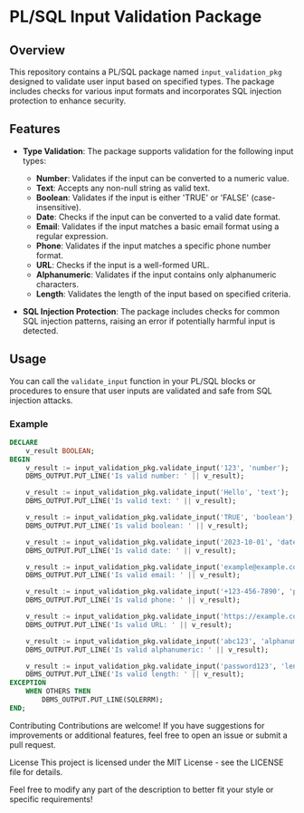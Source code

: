 # PL/SQL Input Validation Package

## Overview

This repository contains a PL/SQL package named `input_validation_pkg` designed to validate user input based on specified types. The package includes checks for various input formats and incorporates SQL injection protection to enhance security.

## Features

- **Type Validation**: The package supports validation for the following input types:
  - **Number**: Validates if the input can be converted to a numeric value.
  - **Text**: Accepts any non-null string as valid text.
  - **Boolean**: Validates if the input is either 'TRUE' or 'FALSE' (case-insensitive).
  - **Date**: Checks if the input can be converted to a valid date format.
  - **Email**: Validates if the input matches a basic email format using a regular expression.
  - **Phone**: Validates if the input matches a specific phone number format.
  - **URL**: Checks if the input is a well-formed URL.
  - **Alphanumeric**: Validates if the input contains only alphanumeric characters.
  - **Length**: Validates the length of the input based on specified criteria.

- **SQL Injection Protection**: The package includes checks for common SQL injection patterns, raising an error if potentially harmful input is detected.

## Usage

You can call the `validate_input` function in your PL/SQL blocks or procedures to ensure that user inputs are validated and safe from SQL injection attacks.

### Example

```sql
DECLARE
    v_result BOOLEAN;
BEGIN
    v_result := input_validation_pkg.validate_input('123', 'number');
    DBMS_OUTPUT.PUT_LINE('Is valid number: ' || v_result);

    v_result := input_validation_pkg.validate_input('Hello', 'text');
    DBMS_OUTPUT.PUT_LINE('Is valid text: ' || v_result);

    v_result := input_validation_pkg.validate_input('TRUE', 'boolean');
    DBMS_OUTPUT.PUT_LINE('Is valid boolean: ' || v_result);

    v_result := input_validation_pkg.validate_input('2023-10-01', 'date');
    DBMS_OUTPUT.PUT_LINE('Is valid date: ' || v_result);

    v_result := input_validation_pkg.validate_input('example@example.com', 'email');
    DBMS_OUTPUT.PUT_LINE('Is valid email: ' || v_result);

    v_result := input_validation_pkg.validate_input('+123-456-7890', 'phone');
    DBMS_OUTPUT.PUT_LINE('Is valid phone: ' || v_result);

    v_result := input_validation_pkg.validate_input('https://example.com', 'url');
    DBMS_OUTPUT.PUT_LINE('Is valid URL: ' || v_result);

    v_result := input_validation_pkg.validate_input('abc123', 'alphanumeric');
    DBMS_OUTPUT.PUT_LINE('Is valid alphanumeric: ' || v_result);

    v_result := input_validation_pkg.validate_input('password123', 'length');
    DBMS_OUTPUT.PUT_LINE('Is valid length: ' || v_result);
EXCEPTION
    WHEN OTHERS THEN
        DBMS_OUTPUT.PUT_LINE(SQLERRM);
END;
```
Contributing
Contributions are welcome! If you have suggestions for improvements or additional features, feel free to open an issue or submit a pull request.

License
This project is licensed under the MIT License - see the LICENSE file for details.

Feel free to modify any part of the description to better fit your style or specific requirements!
